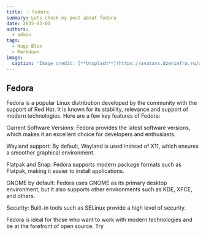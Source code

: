 ```yaml
---
title: ✅ Fedora
summary: Lets check my post about fedora
date: 2025-03-01
authors:
  - admin
tags:
  - Hugo Blox
  - Markdown
image:
  caption: 'Image credit: [**Unsplash**](https://avatars.dzeninfra.ru/get-zen_doc/3644482/pub_61e9459ac6b57f5c2b2bb3d7_61e961de527ce322d0fef83d/scale_1200)'
---
```


## Fedora

Fedora is a popular Linux distribution developed by the community with the support of Red Hat. It is known for its stability, relevance and support of modern technologies. Here are a few key features of Fedora:

Current Software Versions: Fedora provides the latest software versions, which makes it an excellent choice for developers and enthusiasts.

Wayland support: By default, Wayland is used instead of X11, which ensures a smoother graphical environment.

Flatpak and Snap: Fedora supports modern package formats such as Flatpak, making it easier to install applications.

GNOME by default: Fedora uses GNOME as its primary desktop environment, but it also supports other environments such as KDE, XFCE, and others.

Security: Built-in tools such as SELinux provide a high level of security.

Fedora is ideal for those who want to work with modern technologies and be at the forefront of open source. Try

